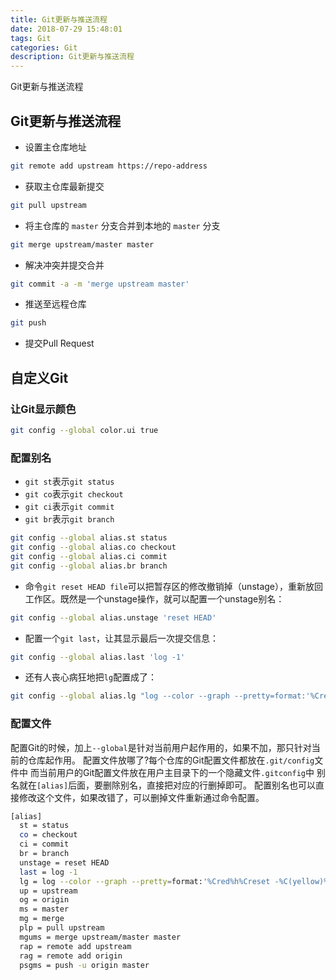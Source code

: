 ```yaml
---
title: Git更新与推送流程
date: 2018-07-29 15:48:01
tags: Git
categories: Git
description: Git更新与推送流程
---
```


Git更新与推送流程

<!-- markdownlint-disable MD041 MD002-->

## Git更新与推送流程

- 设置主仓库地址

```bash
git remote add upstream https://repo-address
```

- 获取主仓库最新提交

```bash
git pull upstream
```

- 将主仓库的 `master` 分支合并到本地的 `master` 分支

```bash
git merge upstream/master master
```

- 解决冲突并提交合并

```bash
git commit -a -m 'merge upstream master'
```

- 推送至远程仓库

```bash
git push
```

- 提交Pull Request

## 自定义Git

### 让Git显示颜色

```bash
git config --global color.ui true
```

### 配置别名

- `git st`表示`git status`
- `git co`表示`git checkout`
- `git ci`表示`git commit`
- `git br`表示`git branch`

```bash
git config --global alias.st status
git config --global alias.co checkout
git config --global alias.ci commit
git config --global alias.br branch
```

- 命令`git reset HEAD file`可以把暂存区的修改撤销掉（unstage），重新放回工作区。既然是一个unstage操作，就可以配置一个unstage别名：

```bash
git config --global alias.unstage 'reset HEAD'
```

- 配置一个`git last`，让其显示最后一次提交信息：

```bash
git config --global alias.last 'log -1'
```

- 还有人丧心病狂地把`lg`配置成了：

```bash
git config --global alias.lg "log --color --graph --pretty=format:'%Cred%h%Creset -%C(yellow)%d%Creset %s %Cgreen(%cr) %C(bold blue)<%an>%Creset' --abbrev-commit"
```

### 配置文件

配置Git的时候，加上`--global`是针对当前用户起作用的，如果不加，那只针对当前的仓库起作用。
配置文件放哪了?每个仓库的Git配置文件都放在`.git/config`文件中
而当前用户的Git配置文件放在用户主目录下的一个隐藏文件`.gitconfig`中
别名就在`[alias]`后面，要删除别名，直接把对应的行删掉即可。
配置别名也可以直接修改这个文件，如果改错了，可以删掉文件重新通过命令配置。

```bash
[alias]
  st = status
  co = checkout
  ci = commit
  br = branch
  unstage = reset HEAD
  last = log -1
  lg = log --color --graph --pretty=format:'%Cred%h%Creset -%C(yellow)%d%Creset %s %Cgreen(%cr) %C(bold blue)<%an>%Creset' --abbrev-commit
  up = upstream
  og = origin
  ms = master
  mg = merge
  plp = pull upstream
  mgums = merge upstream/master master
  rap = remote add upstream
  rag = remote add origin
  psgms = push -u origin master
```